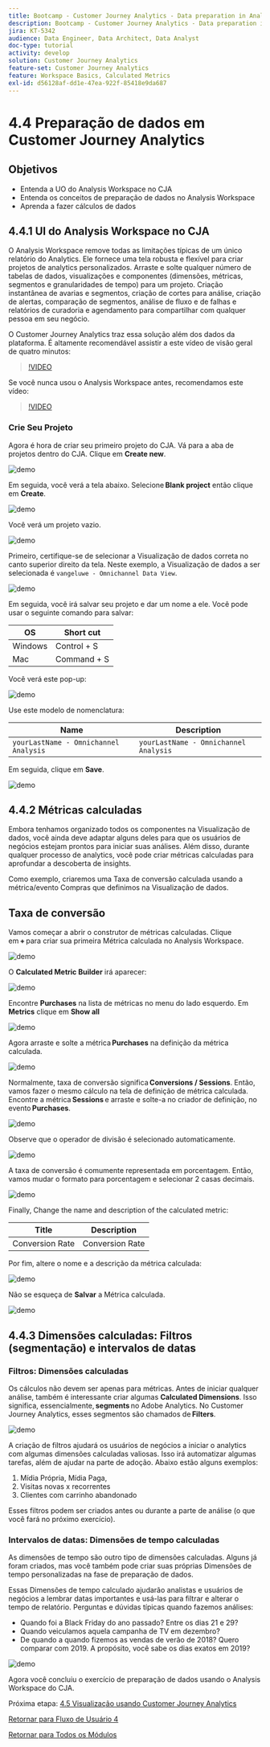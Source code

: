 ```yaml
---
title: Bootcamp - Customer Journey Analytics - Data preparation in Analysis Workspace - Brazil
description: Bootcamp - Customer Journey Analytics - Data preparation in Analysis Workspace - Brazil
jira: KT-5342
audience: Data Engineer, Data Architect, Data Analyst
doc-type: tutorial
activity: develop
solution: Customer Journey Analytics
feature-set: Customer Journey Analytics
feature: Workspace Basics, Calculated Metrics
exl-id: d56128af-dd1e-47ea-922f-85418e9da687
---
```

# 4.4 Preparação de dados em Customer Journey Analytics

## Objetivos

- Entenda a UO do Analysis Workspace no CJA 
- Entenda os conceitos de preparação de dados no Analysis Workspace 
- Aprenda a fazer cálculos de dados 

## 4.4.1  UI do Analysis Workspace no CJA

O Analysis Workspace remove todas as limitações típicas de um único relatório do Analytics. Ele fornece uma tela robusta e flexível para criar projetos de analytics personalizados. Arraste e solte qualquer número de tabelas de dados, visualizações e componentes (dimensões, métricas, segmentos e granularidades de tempo) para um projeto. Criação instantânea de avarias e segmentos, criação de cortes para análise, criação de alertas, comparação de segmentos, análise de fluxo e de falhas e relatórios de curadoria e agendamento para compartilhar com qualquer pessoa em seu negócio. 

O Customer Journey Analytics traz essa solução além dos dados da plataforma. É altamente recomendável assistir a este vídeo de visão geral de quatro minutos: 

>[!VIDEO](https://video.tv.adobe.com/v/35109?quality=12&learn=on&enablevpops)

Se você nunca usou o Analysis Workspace antes, recomendamos este vídeo:

>[!VIDEO](https://video.tv.adobe.com/v/26266?quality=12&learn=on&enablevpops)

### Crie Seu Projeto 

Agora é hora de criar seu primeiro projeto do CJA. Vá para a aba de projetos dentro do CJA. Clique em **Create new**.

![demo](./images/prmenu.png)

Em seguida, você verá a tela abaixo. Selecione **Blank project** então clique em **Create**.

![demo](./images/prmenu1.png)

Você verá um projeto vazio.

![demo](./images/premptyprojects.png)

Primeiro, certifique-se de selecionar a Visualização de dados correta no canto superior direito da tela. Neste exemplo, a Visualização de dados a ser selecionada é `vangeluwe - Omnichannel Data View`.

![demo](./images/prdv.png)

Em seguida, você irá salvar seu projeto e dar um nome a ele. Você pode usar o seguinte comando para salvar:

|  OS        | Short cut   | 
| ----------------- |-------------| 
| Windows | Control + S          | 
| Mac | Command + S          | 

Você verá este pop-up:

![demo](./images/prsave.png)

Use este modelo de nomenclatura:

|  Name       | Description   | 
| ----------------- |-------------| 
| `yourLastName - Omnichannel Analysis`| `yourLastName - Omnichannel Analysis`|

Em seguida, clique em **Save**.

![demo](./images/prsave2.png)

## 4.4.2 Métricas calculadas

Embora tenhamos organizado todos os componentes na Visualização de dados, você ainda deve adaptar alguns deles para que os usuários de negócios estejam prontos para iniciar suas análises. Além disso, durante qualquer processo de analytics, você pode criar métricas calculadas para aprofundar a descoberta de insights. 

Como exemplo, criaremos uma Taxa de conversão calculada usando a métrica/evento Compras que definimos na Visualização de dados. 

## Taxa de conversão 

Vamos começar a abrir o construtor de métricas calculadas. Clique em **+** para criar sua primeira Métrica calculada no Analysis Workspace. 

![demo](./images/pradd.png)

O **Calculated Metric Builder** irá aparecer:

![demo](./images/prbuilder.png)

Encontre **Purchases** na lista de métricas no menu do lado esquerdo. Em **Metrics** clique em **Show all**

![demo](./images/calcbuildercr1.png)

Agora arraste e solte a métrica **Purchases** na definição da métrica calculada.

![demo](./images/calcbuildercr2.png)

Normalmente, taxa de conversão significa **Conversions / Sessions**. Então, vamos fazer o mesmo cálculo na tela de definição de métrica calculada. Encontre a métrica **Sessions** e arraste e solte-a no criador de definição, no evento **Purchases**. 

![demo](./images/calcbuildercr3.png)

Observe que o operador de divisão é selecionado automaticamente. 

![demo](./images/calcbuildercr4.png)

A taxa de conversão é comumente representada em porcentagem. Então, vamos mudar o formato para porcentagem e selecionar 2 casas decimais.

![demo](./images/calcbuildercr5.png)

Finally, Change the name and description of the calculated metric:

| Title         | Description|    
| ----------------- |-------------| 
| Conversion Rate | Conversion Rate      | 

Por fim, altere o nome e a descrição da métrica calculada:

![demo](./images/calcbuildercr6.png)

Não se esqueça de **Salvar** a Métrica calculada. 

![demo](./images/pr9.png)

## 4.4.3 Dimensões calculadas: Filtros (segmentação) e intervalos de datas

### Filtros: Dimensões calculadas

Os cálculos não devem ser apenas para métricas. Antes de iniciar qualquer análise, também é interessante criar algumas **Calculated Dimensions**. Isso significa, essencialmente, **segments** no Adobe Analytics. No Customer Journey Analytics, esses segmentos são chamados de **Filters**. 

![demo](./images/prfilters.png)

A criação de filtros ajudará os usuários de negócios a iniciar o analytics com algumas dimensões calculadas valiosas. Isso irá automatizar algumas tarefas, além de ajudar na parte de adoção. Abaixo estão alguns exemplos: 

1. Mídia Própria, Mídia Paga, 
2. Visitas novas x recorrentes 
3. Clientes com carrinho abandonado 

Esses filtros podem ser criados antes ou durante a parte de análise (o que você fará no próximo exercício). 

### Intervalos de datas: Dimensões de tempo calculadas

As dimensões de tempo são outro tipo de dimensões calculadas. Alguns já foram criados, mas você também pode criar suas próprias Dimensões de tempo personalizadas na fase de preparação de dados. 

Essas Dimensões de tempo calculado ajudarão analistas e usuários de negócios a lembrar datas importantes e usá-las para filtrar e alterar o tempo de relatório. Perguntas e dúvidas típicas quando fazemos análises: 

- Quando foi a Black Friday do ano passado? Entre os dias 21 e 29? 
- Quando veiculamos aquela campanha de TV em dezembro? 
- De quando a quando fizemos as vendas de verão de 2018? Quero comparar com 2019. A propósito, você sabe os dias exatos em 2019? 

![demo](./images/timedimensions.png)

Agora você concluiu o exercício de preparação de dados usando o Analysis Workspace do CJA. 

Próxima etapa: [4.5 Visualização usando Customer Journey Analytics](./ex5.md)

[Retornar para Fluxo de Usuário 4](./uc4.md)

[Retornar para Todos os Módulos](./../../overview.md)
